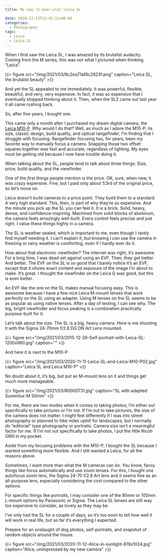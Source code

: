 ```yaml
---
title: My new (5-year-old) Leica SL

date: 2020-11-13T12:42:11+00:00
categories:
  - Photography
tags:
  - Leica
  - Leica SL
---
```


When I first saw the Leica SL, I was amazed by its brutalist audacity. Coming from the M series, this was not what I pictured when thinking &#8220;Leica&#8221;.

{{< figure src="/img/2021/03/8c2ea71af6c2823f.png" caption="Leica SL, the brutalist beauty" >}}


And yet the SL appealed to me immediately. It was powerful, flexible, beautiful, and very, very expensive. In fact, it was so expensive that I eventually stopped thinking about it. Then, when the SL2 came out last year it all came rushing back.

So, after five years, I bought one.

This came only a month after I purchased my dream digital camera, the [Leica M10-P][1]. Why would I do that? Well, as much as I adore the M10-P; its size, classic design, build quality, and optical rangefinder, I’m finding that I struggle with focusing. Rangefinder focusing has, for years, been my favorite way to manually focus a camera. Snapping those two offset squares together was fast and accurate, regardless of lighting. My eyes must be getting old because I now have trouble doing it.

When talking about the SL, people tend to talk about three things: Size, price, build quality, and the viewfinder.

One of the _first_ things people mention is the price. OK, sure, when new, it was crazy expensive. Fine, but I paid only about 1/3rd of the original price, so let’s move on.

Leica doesn’t build cameras to a price point. They build them to a standard. A very high standard. This, then, is part of why they’re so expensive. And the minute you pick up the SL you can feel it. It is a brick. Solid, heavy, dense, and confidence-inspiring. Machined from solid blocks of aluminum, the camera feels amazingly well-built. Every control feels precise and just right. I value these things highly in a camera.

The SL is weather sealed, which is important to me, even though I rarely find myself needing it. I can’t explain it, but knowing I _can_ use the camera in freezing or rainy weather is comforting, even if I hardly ever do it.

How about that electronic viewfinder? The internet was right, it’s awesome. For a long time, I was dead set against using an EVF. Then, they got better. And better. The EVF on the SL is so good that I barely notice it’s an EVF, except that it shows exact content and exposure of the image I’m about to make. It’s great. I thought the viewfinder on the Leica Q was good, but this is even better.

An EVF like the one on the SL makes manual focusing easy. This is awesome because I have a few nice Leica M-mount lenses that work perfectly on the SL using an adapter. Using M lenses on the SL seems to be as popular as using native lenses. After a day of testing, I can see why. The big, bright viewfinder and focus peaking is a combination practically purpose-built for it.

Let’s talk about the size. The SL is a big, heavy camera. Here is me shooting it with the Sigma 24-70mm f/2.8 DG DN Art Lens mounted.

{{< figure src="/img/2021/03/2015-12-26-Self-portrait-with-Leica-SL-1200x960.jpg" caption="" >}}


And here it is next to the M10-P

{{< figure src="/img/2021/03/2020-11-11-Leica-SL-and-Leica-M10-P02.jpg" caption="Leica SL and Leica M10-P" >}}


No doubt about it, it’s big, but put an M-mount lens on it and things get much more manageable.

{{< figure src="/img/2021/03/R0000731.jpg" caption="SL with adapted Summilux-M 50mm" >}}

For me, there are two modes when it comes to taking photos; I’m either out specifically to take pictures or I’m not. If I’m out to take pictures, the size of the camera does not matter. I might feel differently if I was into street photography or planned to hike miles uphill for landscapes, but I normally do “editorial” type photography or portraits. Camera size isn’t a meaningful factor for me. If I’m not out specifically to take photos, I put the little Ricoh GRIII in my pocket.

Aside from my focusing problems with the M10-P, I bought the SL because I wanted something more flexible. And I still wanted a Leica, for all the reasons above.

Sometimes, I want more than what the M cameras can do. You know, fancy things like focus automatically and use zoom lenses. For this, I bought one autofocus zoom lens, the Sigma 24-70 f/2.8 Art lens and it seems fine as an all-purpose lens, especially considering the cost compared to the other options.

For specific things like portraits, I may consider one of the 85mm or 105mm L-mount options by Panasonic or Sigma. The Leica SL lenses are still way too expensive to consider, as lovely as they may be.

I’ve only had the SL for a couple of days, so it’s too soon to tell how well it will work in real life, but so far it’s everything I expected.

Prepare for an onslaught of dog photos, self-portraits, and snapshot of random objects around the house.

{{< figure src="/img/2021/03/2020-11-12-Alice-in-sunlight-819x1024.jpg" caption="Alice, unimpressed by my new camera" >}}


 [1]: https://us.leica-camera.com/Photography/Leica-M/Leica-M10-P